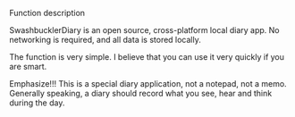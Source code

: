 ﻿Function description

SwashbucklerDiary is an open source, cross-platform local diary app. No networking is required, and all data is stored locally.

The function is very simple. I believe that you can use it very quickly if you are smart.

Emphasize!!! This is a special diary application, not a notepad, not a memo. Generally speaking, a diary should record what you see, hear and think during the day.